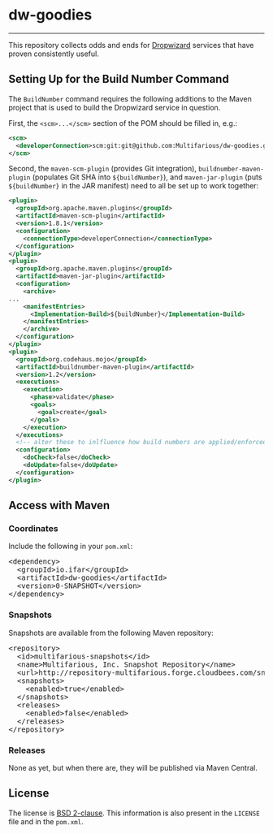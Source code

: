 # dw-goodies
----

This repository collects odds and ends for [Dropwizard](http://dropwizard.codahale.com/) services that have proven consistently useful.

## Setting Up for the Build Number Command

The `BuildNumber` command requires the following additions to the Maven project that is used to build the Dropwizard service in question.

First, the `<scm>...</scm>` section of the POM should be filled in, e.g.:

```xml
<scm>
  <developerConnection>scm:git:git@github.com:Multifarious/dw-goodies.git</developerConnection>
</scm>
```

Second, the `maven-scm-plugin` (provides Git integration), `buildnumber-maven-plugin` (populates Git SHA into `${buildNumber}`), and `maven-jar-plugin` (puts `${buildNumber}` in the JAR manifest) need to all be set up to work together:

```xml
<plugin>
  <groupId>org.apache.maven.plugins</groupId>
  <artifactId>maven-scm-plugin</artifactId>
  <version>1.8.1</version>
  <configuration>
    <connectionType>developerConnection</connectionType>
  </configuration>
</plugin>
<plugin>
  <groupId>org.apache.maven.plugins</groupId>
  <artifactId>maven-jar-plugin</artifactId>
  <configuration>
    <archive>
...
    <manifestEntries>
      <Implementation-Build>${buildNumber}</Implementation-Build>
    </manifestEntries>
    </archive>
  </configuration>
</plugin>
<plugin>
  <groupId>org.codehaus.mojo</groupId>
  <artifactId>buildnumber-maven-plugin</artifactId>
  <version>1.2</version>
  <executions>
    <execution>
      <phase>validate</phase>
      <goals>
        <goal>create</goal>
      </goals>
    </execution>
  </executions>
  <!-- alter these to inlfluence how build numbers are applied/enforced w.r.t. local changes and upstream -->
  <configuration>
    <doCheck>false</doCheck>
    <doUpdate>false</doUpdate>
  </configuration>
</plugin>
```

## Access with Maven

### Coordinates

Include the following in your `pom.xml`:

<pre>
&lt;dependency>
  &lt;groupId>io.ifar&lt;/groupId>
  &lt;artifactId>dw-goodies&lt;/artifactId>
  &lt;version>0-SNAPSHOT&lt;/version>
&lt;/dependency>
</pre>

### Snapshots

Snapshots are available from the following Maven repository:

<pre>
&lt;repository>
  &lt;id>multifarious-snapshots&lt;/id>
  &lt;name>Multifarious, Inc. Snapshot Repository&lt;/name>
  &lt;url>http://repository-multifarious.forge.cloudbees.com/snapshot/&lt;/url>
  &lt;snapshots>
    &lt;enabled>true&lt;/enabled>
  &lt;/snapshots>
  &lt;releases>
    &lt;enabled>false&lt;/enabled>
  &lt;/releases>
&lt;/repository>
</pre>

### Releases

None as yet, but when there are, they will be published via Maven Central.

## License

The license is [BSD 2-clause](http://opensource.org/licenses/BSD-2-Clause).  This information is also present in the `LICENSE` file and in the `pom.xml`.

